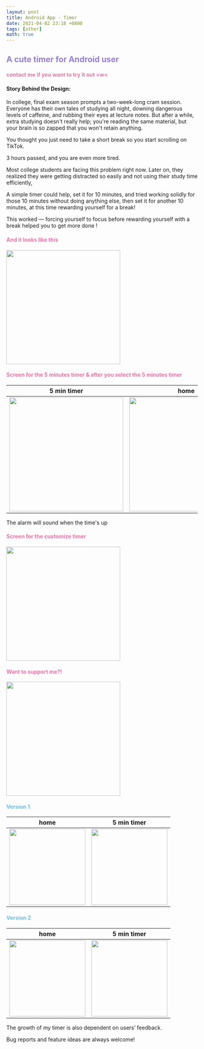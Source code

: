```yaml
---
layout: post
title: Android App - Timer
date: 2021-04-02 23:18 +0800
tags: [other]
math: true
---
```


<!-- Global site tag (gtag.js) - Google Analytics -->
  <script async src="https://www.googletagmanager.com/gtag/js?id=G-TG0XJZG53F"></script>
  <script>
    window.dataLayer = window.dataLayer || [];
    function gtag(){dataLayer.push(arguments);}
    gtag('js', new Date());

    gtag('config', 'G-TG0XJZG53F');
  </script>


## <font color= 977FD7> A cute timer for Android user</font>

#### <font color= E675A7> contact me if you want to try it out >w<</font>

#### Story Behind the Design:

In college, final exam season prompts a two-week-long cram session. Everyone has their own tales of studying all night, downing dangerous levels of caffeine, and rubbing their eyes at lecture notes. But after a while, extra studying doesn't really help; you're reading the same material, but your brain is so zapped that you won't retain anything.

You thought you just need to take a short break so you start scrolling on TikTok.

3 hours passed, and you are even more tired.

Most college students are facing this problem right now. Later on, they realized they were getting distracted so easily and not using their study time efficiently,

A simple timer could help, set it for 10 minutes, and tried working solidly for those 10 minutes without doing anything else, then set it for another 10 minutes, at this time rewarding yourself for a break!

This worked — forcing yourself to focus before rewarding yourself with a break helped you to get more done !

#### <font color= E675A7> And it looks like this </font>

<img src="{{ '/app/android-timer/home.png' | relative_url }}" width="300px">

#### <font color= E675A7> Screen for the 5 minutes timer & after you select the 5 minutes timer</font>

 5 min timer |   home
:-------------------------:|:-------------------------:
<img src="https://joy3luo.github.io/mathnotes/app/android-timer/screen5min.gif" width="300"> |  <img src="https://joy3luo.github.io/mathnotes/app/android-timer/screen5minhome.jpg" width="300">

The alarm will sound when the time's up

#### <font color= E675A7> Screen for the customize timer </font>

<img src="{{ '/app/android-timer/screencusplay.gif' | relative_url }}" width="300px">

#### <font color= E675A7> Want to support me?! </font>

<img src="{{ '/app/android-timer/supporrt.png' | relative_url }}" width="300px">

#### <font color= 6FBCE1> Version 1</font>

home |5 min timer
:-----------------:|:-----------------:
<img src="https://joy3luo.github.io/mathnotes/app/android-timer/v1home.png" width="200"> |  <img src="https://joy3luo.github.io/mathnotes/app/android-timer/v15min.png" width="200">

#### <font color= 6FBCE1> Version 2</font>

home |5 min timer
:---------------------:|:---------------------:
<img src="https://joy3luo.github.io/mathnotes/app/android-timer/v2home.png" width="200"> |  <img src="https://joy3luo.github.io/mathnotes/app/android-timer/v25min.png" width="200">

The growth of my timer is also dependent on users’ feedback.

Bug reports and feature ideas are always welcome!
